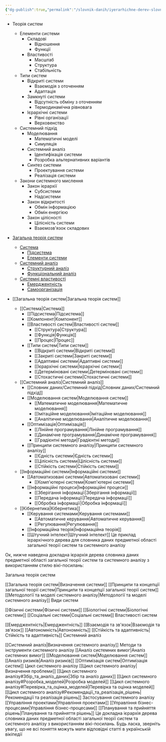 ```yaml
---
{"dg-publish":true,"permalink":"/slovnik-danih/iyerarhichne-derev-slovnika-danih-predmetnoyi-oblasti-zagalnoyi-teoriyi-sistem-ta-sistemnogo-analizu/","title":"Iєрархічнe деревo словника даних предметної області загальної теорії систем та системного аналізу","noteIcon":""}
---
```



- Теорія систем
  - Елементи системи
    - Складові
      - Відношення
      - Функції
    - Властивості
      - Масштаб
      - Структура
      - Стабільність
  - Типи систем
    - Відкриті системи
      - Взаємодія з оточенням
      - Адаптація
    - Замкнуті системи
      - Відсутність обміну з оточенням
      - Термодинамічна рівновага
    - Ієрархічні системи
      - Рівні організації
      - Верховенство
  - Системний підхід
    - Моделювання
      - Математичні моделі
      - Симуляція
    - Системний аналіз
      - Ідентифікація системи
      - Розробка альтернативних варіантів
    - Синтез системи
      - Проектування системи
      - Реалізація системи
  - Закони системного мислення
    - Закон ієрархії
      - Субсистеми
      - Надсистеми
    - Закон відкритості
      - Обмін інформацією
      - Обмін енергією
    - Закон цілісності
      - Цілісність системи
      - Взаємозв'язок складових

- [Загальна теорія систем](https://uk.wikipedia.org/wiki/%D0%97%D0%B0%D0%B3%D0%B0%D0%BB%D1%8C%D0%BD%D0%B0_%D1%82%D0%B5%D0%BE%D1%80%D1%96%D1%8F_%D1%81%D0%B8%D1%81%D1%82%D0%B5%D0%BC)
  - [Система](https://uk.wikipedia.org/wiki/%D0%A1%D0%B8%D1%81%D1%82%D0%B5%D0%BC%D0%B0)
    - [Підсистема](https://uk.wikipedia.org/wiki/%D0%9F%D1%96%D0%B4%D1%81%D0%B8%D1%81%D1%82%D0%B5%D0%BC%D0%B0)
    - [Елементи системи](https://uk.wikipedia.org/wiki/%D0%95%D0%BB%D0%B5%D0%BC%D0%B5%D0%BD%D1%82_%D1%81%D0%B8%D1%81%D1%82%D0%B5%D0%BC%D0%B8)
  - [Системний аналіз](https://uk.wikipedia.org/wiki/%D0%A1%D0%B8%D1%81%D1%82%D0%B5%D0%BC%D0%BD%D0%B8%D0%B9_%D0%B0%D0%BD%D0%B0%D0%BB%D1%96%D0%B7)
    - [Структурний аналіз](https://uk.wikipedia.org/wiki/%D0%A1%D1%82%D1%80%D1%83%D0%BA%D1%82%D1%83%D1%80%D0%BD%D0%B8%D0%B9_%D0%B0%D0%BD%D0%B0%D0%BB%D1%96%D0%B7)
    - [Функціональний аналіз](https://uk.wikipedia.org/wiki/%D0%A4%D1%83%D0%BD%D0%BA%D1%86%D1%96%D0%BE%D0%BD%D0%B0%D0%BB%D1%8C%D0%BD%D0%B8%D0%B9_%D0%B0%D0%BD%D0%B0%D0%BB%D1%96%D0%B7)
  - [Системні властивості](https://uk.wikipedia.org/wiki/%D0%A1%D0%B8%D1%81%D1%82%D0%B5%D0%BC%D0%BD%D1%96_%D0%B2%D0%BB%D0%B0%D1%81%D1%82%D0%B8%D0%B2%D0%BE%D1%81%D1%82%D1%96)
    - [Емерджентність](https://uk.wikipedia.org/wiki/%D0%95%D0%BC%D0%B5%D1%80%D0%B4%D0%B6%D0%B5%D0%BD%D1%82%D0%BD%D1%96%D1%81%D1%82%D1%8C)
    - [Самоорганізація](https://uk.wikipedia.org/wiki/%D0%A1%D0%B0%D0%BC%D0%BE%D0%BE%D1%80%D0%B3%D0%B0%D0%BD%D1%96%D0%B7%D0%B0%D1%86%D1%96%D1%8F)

- [[Загальна теорія систем\|Загальна теорія систем]]
  - [[Система\|Система]]
    - [[Підсистема\|Підсистема]]
    - [[Компонент\|Компонент]]
    - [[Властивості систем\|Властивості систем]]
      - [[Структура\|Структура]]
      - [[Функція\|Функція]]
      - [[Процес\|Процес]]
    - [[Типи систем\|Типи систем]]
      - [[Відкриті системи\|Відкриті системи]]
      - [[Закриті системи\|Закриті системи]]
      - [[Адаптивні системи\|Адаптивні системи]]
      - [[Ієрархічні системи\|Ієрархічні системи]]
      - [[Детерміновані системи\|Детерміновані системи]]
      - [[Стохастичні системи\|Стохастичні системи]]
  - [[Системний аналіз\|Системний аналіз]]
    - [[Словник даних/Системний підхід\|Словник даних/Системний підхід]]
    - [[Моделювання систем\|Моделювання систем]]
      - [[Математичне моделювання\|Математичне моделювання]]
      - [[Імітаційне моделювання\|Імітаційне моделювання]]
      - [[Аналітичне моделювання\|Аналітичне моделювання]]
    - [[Оптимізація\|Оптимізація]]
      - [[Лінійне програмування\|Лінійне програмування]]
      - [[Динамічне програмування\|Динамічне програмування]]
      - [[Градієнтні методи\|Градієнтні методи]]
    - [[Принципи системного аналізу\|Принципи системного аналізу]]
      - [[Єдність системи\|Єдність системи]]
      - [[Цілісність системи\|Цілісність системи]]
      - [[Стійкість системи\|Стійкість системи]]
  - [[Інформаційні системи\|Інформаційні системи]]
    - [[Автоматизовані системи\|Автоматизовані системи]]
      - [[Комп'ютерні системи\|Комп'ютерні системи]]
    - [[Інформаційні процеси\|Інформаційні процеси]]
      - [[Зберігання інформації\|Зберігання інформації]]
      - [[Передача інформації\|Передача інформації]]
      - [[Обробка інформації\|Обробка інформації]]
  - [[Кібернетика\|Кібернетика]]
    - [[Керування системами\|Керування системами]]
      - [[Автоматичне керування\|Автоматичне керування]]
      - [[Регулювання\|Регулювання]]
    - [[Інформаційна теорія\|Інформаційна теорія]]
    - [[Штучний інтелект\|Штучний інтелект]]
Це приклад ієрархічного дерева для словника даних предметної області загальної теорії систем та системного аналізу

Ок, нижче наведена докладна ієрархія дерева словника даних предметної області загальної теорії систем та системного аналізу з використанням стилю вікі-посилань:

Загальна теорія систем

[[Загальна теорія систем\|Визначення системи]]
[[Принципи та концепції загальної теорії систем\|Принципи та концепції загальної теорії систем]]
[[Методології та моделі системного аналізу\|Методології та моделі системного аналізу]]
Види систем

[[Фізичні системи\|Фізичні системи]]
[[Біологічні системи\|Біологічні системи]]
[[Соціальні системи\|Соціальні системи]]
Властивості систем

[[Емерджентність\|Емерджентність]]
[[Взаємодія та зв'язок\|Взаємодія та зв'язок]]
[[Автономність\|Автономність]]
[[Стійкість та адаптивність\|Стійкість та адаптивність]]
Системний аналіз

[[Системний аналіз\|Визначення системного аналізу]]
Методи та інструменти системного аналізу
[[Аналіз системних вимог\|Аналіз системних вимог]]
[[Моделювання систем\|Моделювання систем]]
[[Аналіз ризиків\|Аналіз ризиків]]
[[Оптимізація систем\|Оптимізація систем]]
Цикл системного аналізу
[[Цикл системного аналізу\|Визначення проблеми]]
[[Цикл системного аналізу#Збір_та_аналіз_даних\|Збір та аналіз даних]]
[[Цикл системного аналізу#Розробка_моделей\|Розробка моделей]]
[[Цикл системного аналізу#Перевірка_та_оцінка_моделей\|Перевірка та оцінка моделей]]
[[Цикл системного аналізу#Рекомендації_та_реалізація_рішень\|Рекомендації та реалізація рішень]]
Застосування системного аналізу
[[Управління проектами\|Управління проектами]]
[[Управління бізнес-процесами\|Управління бізнес-процесами]]
[[Планування та прийняття рішень\|Планування та прийняття рішень]]
Це докладна ієрархія дерева словника даних предметної області загальної теорії систем та системного аналізу з використанням вікі-посилань. Будь ласка, зверніть увагу, що не всі поняття можуть мати відповідні статті в українській вікіпедії

